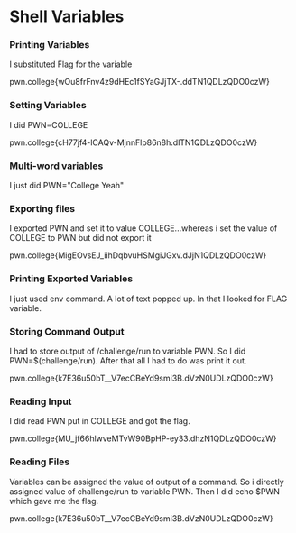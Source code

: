 # Shell Variables
### Printing Variables
I substituted Flag for the variable

pwn.college{wOu8frFnv4z9dHEc1fSYaGJjTX-.ddTN1QDLzQDO0czW}
### Setting Variables
I did PWN=COLLEGE 

pwn.college{cH77jf4-lCAQv-MjnnFlp86n8h.dlTN1QDLzQDO0czW}
### Multi-word variables
I just did PWN="College Yeah"
### Exporting files
I exported PWN and set it to value COLLEGE...whereas i set the value of COLLEGE to PWN but did not export it

pwn.college{MigEOvsEJ_iihDqbvuHSMgiJGxv.dJjN1QDLzQDO0czW}
### Printing Exported Variables
I just used env command. A lot of text popped up. In that I looked for FLAG variable.

### Storing Command Output
I had to store output of /challenge/run to variable PWN. So I did PWN=$(challenge/run). After that all I had to do was print it out.

pwn.college{k7E36u50bT__V7ecCBeYd9smi3B.dVzN0UDLzQDO0czW}
### Reading Input
I did read PWN put in COLLEGE and got the flag.

pwn.college{MU_jf66hlwveMTvW90BpHP-ey33.dhzN1QDLzQDO0czW}
### Reading Files
Variables can be assigned the value of output of a command. So i directly assigned value of challenge/run to variable PWN. Then I did echo $PWN which gave me the flag.

pwn.college{k7E36u50bT__V7ecCBeYd9smi3B.dVzN0UDLzQDO0czW}
